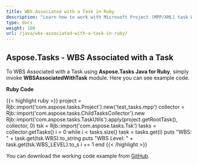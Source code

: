 ```yaml
---
title: WBS Associated with a Task in Ruby
description: "Learn how to work with Microsoft Project (MPP/XML) task WBS values using Aspose.Tasks Java for Ruby."
type: docs
weight: 180
url: /java/wbs-associated-with-a-task-in-ruby/
---
```


## **Aspose.Tasks - WBS Associated with a Task**
To WBS Associated with a Task using **Aspose.Tasks Java for Ruby**, simply invoke **WBSAssociatedWithTask** module. Here you can see example code.

**Ruby Code**

{{< highlight ruby >}}
project = Rjb::import('com.aspose.tasks.Project').new('test_tasks.mpp')
collector = Rjb::import('com.aspose.tasks.ChildTasksCollector').new
Rjb::import('com.aspose.tasks.TaskUtils').apply(project.getRootTask(), collector, 0)
tsk = Rjb::import('com.aspose.tasks.Tsk')
tasks = collector.getTasks()
i = 0
while i < tasks.size()
    task = tasks.get(i)
    puts "WBS: " + task.get(tsk.WBS).to_string
    puts "WBS Level: " + task.get(tsk.WBS_LEVEL).to_s
    i += 1
end
{{< /highlight >}}

You can download the working code example from [GitHub](https://github.com/aspose-tasks/Aspose.Tasks-for-Java/blob/master/Plugins/Aspose_Tasks_Java_for_Ruby/lib/asposetasksjava/Tasks/wbsassociatedwithtask.rb).

